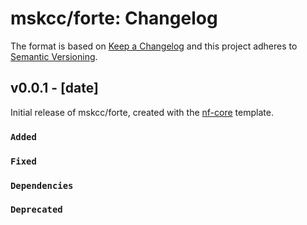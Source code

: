# mskcc/forte: Changelog

The format is based on [Keep a Changelog](https://keepachangelog.com/en/1.0.0/)
and this project adheres to [Semantic Versioning](https://semver.org/spec/v2.0.0.html).

## v0.0.1 - [date]

Initial release of mskcc/forte, created with the [nf-core](https://nf-co.re/) template.

### `Added`

### `Fixed`

### `Dependencies`

### `Deprecated`
